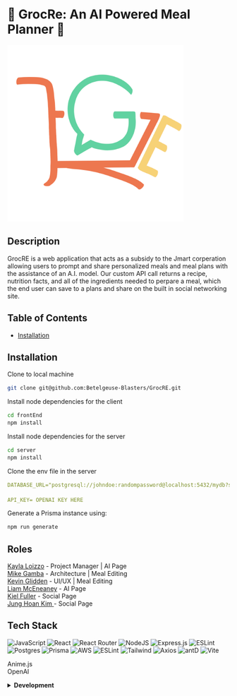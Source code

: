 # 🔵 GrocRe: An AI Powered Meal Planner 🔵
<img src="./frontEnd/public/logo.png" width="400"/>

## Description
GrocRE is a web application that acts as a subsidy to the Jmart corperation allowing users to prompt and share personalized meals and meal plans with the assistance of an A.I. model. Our custom API call returns a recipe, nutrition facts, and all of the ingredients needed to perpare a meal, which the end user can save to a plans and share on the built in social networking site.

## Table of Contents

- [Installation](#installation)

## Installation
 
Clone to local machine
```bash
git clone git@github.com:Betelgeuse-Blasters/GrocRE.git
```
Install node dependencies for the client
```bash
cd frontEnd
npm install
```
Install node dependencies for the server
```bash
cd server
npm install
```
Clone the env file in the server
```yaml
DATABASE_URL="postgresql://johndoe:randompassword@localhost:5432/mydb?schema=public"

API_KEY= OPENAI KEY HERE
```
Generate a Prisma instance using:
```bash
npm run generate
```
<!-- ## Licensing IDK if we want to add this (take out in code review)

ISC License


Permission to use, copy, modify, and/or distribute this software for any
purpose with or without fee is hereby granted, provided that the above
copyright notice and this permission notice appear in all copies.

THE SOFTWARE IS PROVIDED "AS IS" AND THE AUTHOR DISCLAIMS ALL WARRANTIES WITH
REGARD TO THIS SOFTWARE INCLUDING ALL IMPLIED WARRANTIES OF MERCHANTABILITY
AND FITNESS. IN NO EVENT SHALL THE AUTHOR BE LIABLE FOR ANY SPECIAL, DIRECT,
INDIRECT, OR CONSEQUENTIAL DAMAGES OR ANY DAMAGES WHATSOEVER RESULTING FROM
LOSS OF USE, DATA OR PROFITS, WHETHER IN AN ACTION OF CONTRACT, NEGLIGENCE OR
OTHER TORTIOUS ACTION, ARISING OUT OF OR IN CONNECTION WITH THE USE OR
PERFORMANCE OF THIS SOFTWARE. -->

## Roles

[Kayla Loizzo](https://github.com/kloizzo) - Project Manager | AI Page  
[Mike Gamba](https://github.com/helperbee) - Architecture | Meal Editing  
[Kevin Glidden](https://github.com/GliddenSolutions) - UI/UX | Meal Editing  
[Liam McEneaney](https://github.com/liam-mceneaney) - AI Page  
[Kiel Fuller](https://github.com/kpfuller28) - Social Page  
[Jung Hoan Kim ](https://github.com/kjunghoan)- Social Page
## Tech Stack
![JavaScript](https://img.shields.io/badge/javascript-%23323330.svg?style=for-the-badge&logo=javascript&logoColor=%23F7DF1E)
![React](https://img.shields.io/badge/react-%2320232a.svg?style=for-the-badge&logo=react&logoColor=%2361DAFB)
![React Router](https://img.shields.io/badge/React_Router-CA4245?style=for-the-badge&logo=react-router&logoColor=white)
![NodeJS](https://img.shields.io/badge/node.js-6DA55F?style=for-the-badge&logo=node.js&logoColor=white)
![Express.js](https://img.shields.io/badge/express.js-%23404d59.svg?style=for-the-badge&logo=express&logoColor=%2361DAFB)
![ESLint](https://img.shields.io/badge/ESLint-4B3263?style=for-the-badge&logo=eslint&logoColor=white)
![Postgres](https://img.shields.io/badge/postgres-%23316192.svg?style=for-the-badge&logo=postgresql&logoColor=white)
![Prisma](https://img.shields.io/badge/Prisma-3982CE?style=for-the-badge&logo=Prisma&logoColor=white)
![AWS](https://img.shields.io/badge/AWS-%23FF9900.svg?style=for-the-badge&logo=amazon-aws&logoColor=white)
![ESLint](https://img.shields.io/badge/eslint-3A33D1?style=for-the-badge&logo=eslint&logoColor=white)
![Tailwind](https://img.shields.io/badge/Tailwind_CSS-38B2AC?style=for-the-badge&logo=tailwind-css&logoColor=white)
![Axios](https://img.shields.io/badge/axios-671ddf?&style=for-the-badge&logo=axios&logoColor=white)
![antD](https://img.shields.io/badge/Ant%20Design-1890FF?style=for-the-badge&logo=antdesign&logoColor=white)
![Vite](https://img.shields.io/badge/Vite-B73BFE?style=for-the-badge&logo=vite&logoColor=FFD62E)

Anime.js  
OpenAI  


<details>
  <summary><b>Development</b></summary>


In a one-week sprint, our team delivered an MVP for our client, Hugh Jappetite. This intense period of collaboration, learning, and problem-solving resulted in a product that we're proud to showcase.

# Technical Challenges and Research
Our main challenge was integrating various technologies in our stack to deliver a coherent, user-friendly application.  One particular challenge was making efficient OpenAI API calls to retrieve recipe and nutritional data, and rendering this information effectively on the front-end.  Tieing together the backend and relating the data in a logical fashion took a lot of planning to allow everyone to work on their individual components.

# Unexpected Challenges
Authentication was a recurring challenge through development.  Handling session and user logins were originally going to be handled by Auth0.  It took too much time to try and learn how to properly interface and save Auth0 user information to our backend so the team pivoted to using a home-baked user authentication process.  Another challenge was understanding each other's coding conventions when trying to build upon each other's work.

<!-- # Video Demo / Screenshot Walkthrough
[Link to the demo or screenshot walkthrough] -->

# How Does the App Work?
When a user interacts with GrocRe, data is processed through our Node.js/Express server and stored in a PostgreSQL database through our ORM of choice, Prisma. This information is then relayed back to the user interface.

<!-- [Include Diagram if possible] -->

# Research Required

We had to conduct research in how to interact with OpenAI, optimizing tokens, and prompting. We also learned a great deal about Agile project management, which played a crucial role in our workflow.

# Workflow and Key Lessons

We followed an Agile workflow, maintaining a Trello board for ticketing, conducting daily standups, and periodically reviewing our code. The process taught us the importance of regular communication, efficient task delegation, and timely feedback.  In a below section is our git workflow.

<!-- [Link to your Trello board] -->
</details>